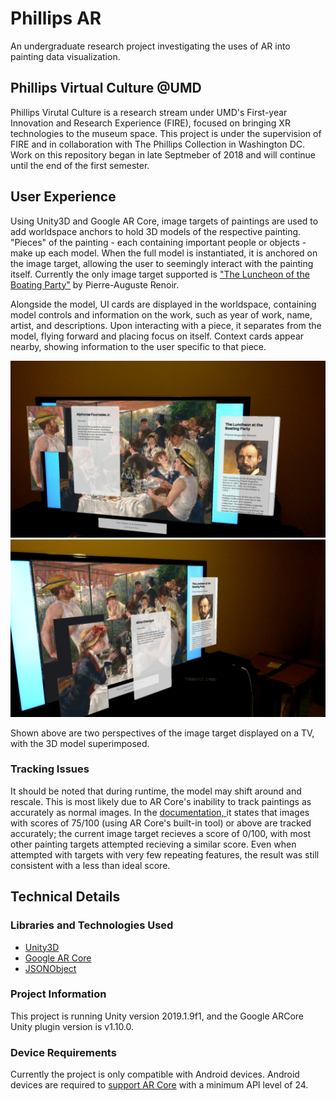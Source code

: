 # Phillips AR
An undergraduate research project investigating the uses of AR into painting data visualization.

## Phillips Virtual Culture @UMD
Phillips Virutal Culture is a research stream under UMD's First-year Innovation and Research Experience (FIRE), focused on bringing XR technologies to the museum space. This project is under the supervision of FIRE and in collaboration with The Phillips Collection in Washington DC. Work on this repository began in late Septmeber of 2018 and will continue until the end of the first semester.

## User Experience
Using Unity3D and Google AR Core, image targets of paintings are used to add worldspace anchors to hold 3D models of the respective painting. "Pieces" of the painting - each containing important people or objects - make up each model. When the full model is instantiated, it is anchored on the image target, allowing the user to seemingly interact with the painting itself. Currently the only image target supported is ["The Luncheon of the Boating Party"](https://en.wikipedia.org/wiki/Luncheon_of_the_Boating_Party) by Pierre-Auguste Renoir.

Alongside the model, UI cards are displayed in the worldspace, containing model controls and information on the work, such as year of work, name, artist, and descriptions. Upon interacting with a piece, it separates from the model, flying forward and placing focus on itself. Context cards appear nearby, showing information to the user specific to that piece. 

![Screenshot 1](https://github.com/Deanfost/phillips-ar/blob/master/Screenshots/Screenshot_20181124-165008.jpg)
![Screenshot 2](https://github.com/Deanfost/phillips-ar/blob/master/Screenshots/Screenshot_20181124-165033.jpg)

Shown above are two perspectives of the image target displayed on a TV, with the 3D model superimposed. 

### Tracking Issues
It should be noted that during runtime, the model may shift around and rescale. This is most likely due to AR Core's inability to track paintings as accurately as normal images. In the [documentation,
](https://developers.google.com/ar/develop/unity/augmented-images/) it states that images with scores of 75/100 (using AR Core's built-in tool) or above are tracked accurately; the current image target recieves a score of 0/100, with most other painting targets attempted recieving a similar score. Even when attempted with targets with very few repeating features, the result was still consistent with a less than ideal score.

## Technical Details
### Libraries and Technologies Used
- [Unity3D](https://unity3d.com/)
- [Google AR Core](https://developers.google.com/ar/)
- [JSONObject](https://github.com/mtschoen/JSONObject)

### Project Information
This project is running Unity version 2019.1.9f1, and the Google ARCore Unity plugin version is v1.10.0.

### Device Requirements
Currently the project is only compatible with Android devices. Android devices are required to [support AR Core](https://developers.google.com/ar/discover/supported-devices) with a minimum API level of 24. 
